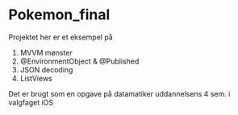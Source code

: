 # Pokemon_final

Projektet her er et eksempel på 
1. MVVM mønster
2. @EnvironmentObject & @Published
3. JSON decoding
4. ListViews

Det er brugt som en opgave på datamatiker uddannelsens 4 sem. i valgfaget iOS
